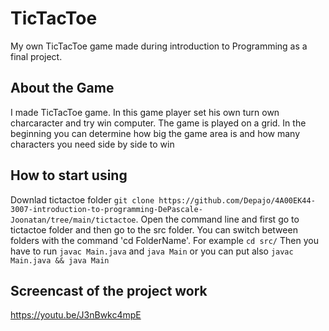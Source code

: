 # TicTacToe
My own TicTacToe game made during introduction to Programming as a final project.

## About the Game
I made TicTacToe game. In this game player set his own turn own charcaracter and try win computer. The game is played on a grid. In the beginning you can determine how big the game area is and how many characters you need side by side to win

## How to start using
Downlad tictactoe folder `git clone https://github.com/Depajo/4A00EK44-3007-introduction-to-programming-DePascale-Joonatan/tree/main/tictactoe`.
Open the command line and first go to tictactoe folder and then go to the src folder. You can switch between folders with the command 'cd FolderName'. For example `cd src/` 
Then you have to run `javac Main.java` and `java Main` or you can put also `javac Main.java && java Main`

## Screencast of the project work
https://youtu.be/J3nBwkc4mpE

